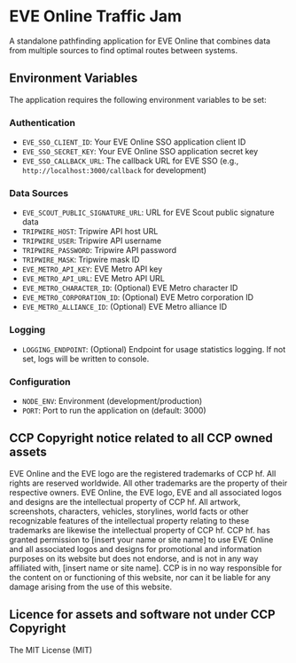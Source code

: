 # EVE Online Traffic Jam

A standalone pathfinding application for EVE Online that combines data from multiple sources to find optimal routes between systems.

## Environment Variables

The application requires the following environment variables to be set:

### Authentication
- `EVE_SSO_CLIENT_ID`: Your EVE Online SSO application client ID
- `EVE_SSO_SECRET_KEY`: Your EVE Online SSO application secret key
- `EVE_SSO_CALLBACK_URL`: The callback URL for EVE SSO (e.g., `http://localhost:3000/callback` for development)

### Data Sources
- `EVE_SCOUT_PUBLIC_SIGNATURE_URL`: URL for EVE Scout public signature data
- `TRIPWIRE_HOST`: Tripwire API host URL
- `TRIPWIRE_USER`: Tripwire API username
- `TRIPWIRE_PASSWORD`: Tripwire API password
- `TRIPWIRE_MASK`: Tripwire mask ID
- `EVE_METRO_API_KEY`: EVE Metro API key
- `EVE_METRO_API_URL`: EVE Metro API URL
- `EVE_METRO_CHARACTER_ID`: (Optional) EVE Metro character ID
- `EVE_METRO_CORPORATION_ID`: (Optional) EVE Metro corporation ID
- `EVE_METRO_ALLIANCE_ID`: (Optional) EVE Metro alliance ID

### Logging
- `LOGGING_ENDPOINT`: (Optional) Endpoint for usage statistics logging. If not set, logs will be written to console.

### Configuration
- `NODE_ENV`: Environment (development/production)
- `PORT`: Port to run the application on (default: 3000)

## CCP Copyright notice related to all CCP owned assets

EVE Online and the EVE logo are the registered trademarks of CCP hf. All rights are reserved worldwide. All other trademarks are the property of their respective owners. EVE Online, the EVE logo, EVE and all associated logos and designs are the intellectual property of CCP hf. All artwork, screenshots, characters, vehicles, storylines, world facts or other recognizable features of the intellectual property relating to these trademarks are likewise the intellectual property of CCP hf. CCP hf. has granted permission to [insert your name or site name] to use EVE Online and all associated logos and designs for promotional and information purposes on its website but does not endorse, and is not in any way affiliated with, [insert name or site name]. CCP is in no way responsible for the content on or functioning of this website, nor can it be liable for any damage arising from the use of this website.

## Licence for assets and software not under CCP Copyright

The MIT License (MIT)